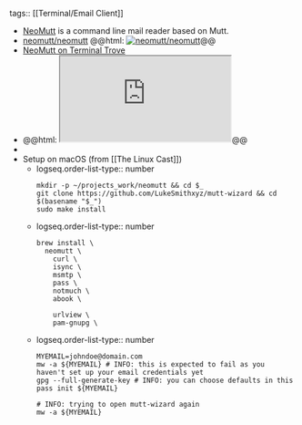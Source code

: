 tags:: [[Terminal/Email Client]]

- [NeoMutt](https://neomutt.org/) is a command line mail reader based on Mutt.
- [neomutt/neomutt](https://github.com/neomutt/neomutt)
  @@html: <a href="https://github.com/neomutt/neomutt/"><img src="https://github-readme-stats-astronomer.vercel.app/api/pin/?username=neomutt&repo=neomutt&theme=tokyonight" alt="neomutt/neomutt"/></a>@@
- [NeoMutt on Terminal Trove](https://terminaltrove.com/neomutt/)
- @@html: <iframe src="https://terminaltrove.com/neomutt/" class="browser-tab"></iframe>@@
-
- Setup on macOS (from [[The Linux Cast]])
	- logseq.order-list-type:: number
	  ```shell
	  mkdir -p ~/projects_work/neomutt && cd $_
	  git clone https://github.com/LukeSmithxyz/mutt-wizard && cd $(basename "$_")
	  sudo make install
	  ```
	- logseq.order-list-type:: number
	  ```shell
	  brew install \
	  	neomutt \
	      curl \
	      isync \
	      msmtp \
	      pass \
	      notmuch \
	      abook \
	      
	      urlview \
	      pam-gnupg \
	  ```
	- logseq.order-list-type:: number
	  ```shell
	  MYEMAIL=johndoe@domain.com
	  mw -a ${MYEMAIL} # INFO: this is expected to fail as you haven't set up your email credentials yet
	  gpg --full-generate-key # INFO: you can choose defaults in this
	  pass init ${MYEMAIL}
	  
	  # INFO: trying to open mutt-wizard again
	  mw -a ${MYEMAIL}
	  ```
